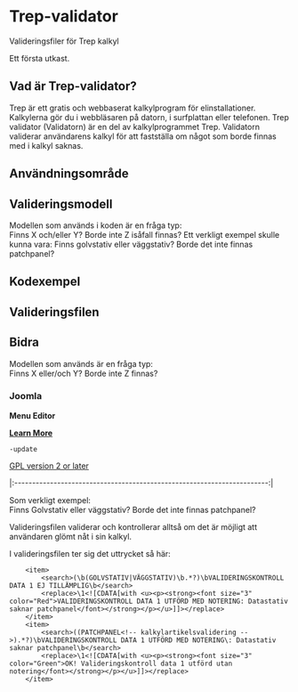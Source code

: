 # Trep-validator
Valideringsfiler för Trep kalkyl

Ett första utkast.

## Vad är Trep-validator?
Trep är ett gratis och webbaserat kalkylprogram för elinstallationer. Kalkylerna gör du i webbläsaren på datorn, i surfplattan eller telefonen.
Trep validator (Validatorn) är en del av kalkylprogrammet Trep.
Validatorn validerar användarens kalkyl för att fastställa om något som borde finnas med i kalkyl saknas.

## Användningsområde

## Valideringsmodell
Modellen som används i koden är en fråga typ:
<br>Finns X och/eller Y? Borde inte Z isåfall finnas?
Ett verkligt exempel skulle kunna vara:
Finns golvstativ eller väggstativ? Borde det inte finnas patchpanel?

## Kodexempel

## Valideringsfilen

## Bidra


Modellen som används är en fråga typ:
<br>Finns X eller/och Y? Borde inte Z finnas?

### Joomla

**Menu Editor**

[**Learn More**](http://docs.gantry.org/gantry5/configure/gantry-admin)

`-update`

[GPL version 2 or later](http://www.gnu.org/licenses/old-licenses/gpl-2.0.html)

|:-----------------------------------------------------------------------:|

Som verkligt exempel:<br>Finns Golvstativ eller väggstativ? Borde det inte finnas patchpanel?

Valideringsfilen validerar och kontrollerar alltså om det är möjligt att användaren glömt nåt i sin kalkyl.

I valideringsfilen ter sig det uttrycket så här:

<!-- Finns Golvstativ eller väggstativ? Borde det inte finnas patchpanel? --> 
		<item>
			<search>(\b(GOLVSTATIV|VÄGGSTATIV)\b.*?)\bVALIDERINGSKONTROLL DATA 1 EJ TILLÄMPLIG\b</search>
			<replace>\1<![CDATA[with <u><p><strong><font size="3" color="Red">VALIDERINGSKONTROLL DATA 1 UTFÖRD MED NOTERING: Datastativ saknar patchpanel</font></strong></p></u>]]></replace>
		</item>
		<item>
			<search>((PATCHPANEL<!-- kalkylartikelsvalidering -->).*?)\bVALIDERINGSKONTROLL DATA 1 UTFÖRD MED NOTERING\: Datastativ saknar patchpanel\b</search>
			<replace>\1<![CDATA[with <u><p><strong><font size="3" color="Green">OK! Valideringskontroll data 1 utförd utan notering</font></strong></p></u>]]></replace>
		</item>		
